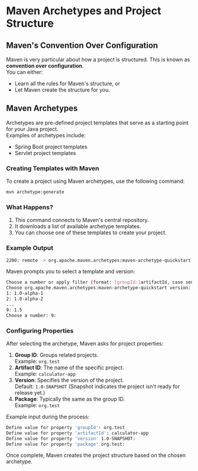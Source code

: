 
# Maven Archetypes and Project Structure

## Maven's Convention Over Configuration
Maven is very particular about how a project is structured. This is known as **convention over configuration**.  
You can either:
- Learn all the rules for Maven's structure, or  
- Let Maven create the structure for you.

## Maven Archetypes
Archetypes are pre-defined project templates that serve as a starting point for your Java project.  
Examples of archetypes include:
- Spring Boot project templates
- Servlet project templates

### Creating Templates with Maven
To create a project using Maven archetypes, use the following command:
```sh
mvn archetype:generate
```

### What Happens?
1. This command connects to Maven's central repository.
2. It downloads a list of available archetype templates.
3. You can choose one of these templates to create your project.

### Example Output
```sh
2200: remote -> org.apache.maven.archetypes:maven-archetype-quickstart (An archetype which contains a sample Maven project.)
```

Maven prompts you to select a template and version:  
```sh
Choose a number or apply filter (format: [groupId:]artifactId, case sensitive contains): 2200:
Choose org.apache.maven.archetypes:maven-archetype-quickstart version:
1: 1.0-alpha-1
2: 1.0-alpha-2
...
9: 1.5
Choose a number: 9:
```

### Configuring Properties
After selecting the archetype, Maven asks for project properties:
1. **Group ID**: Groups related projects.  
   Example: `org.test`
2. **Artifact ID**: The name of the specific project.  
   Example: `calculator-app`
3. **Version**: Specifies the version of the project.  
   Default: `1.0-SNAPSHOT` (Snapshot indicates the project isn't ready for release yet.)
4. **Package**: Typically the same as the group ID.  
   Example: `org.test`

Example input during the process:
```sh
Define value for property 'groupId': org.test
Define value for property 'artifactId': calculator-app
Define value for property 'version' 1.0-SNAPSHOT: 
Define value for property 'package' org.test: 
```

Once complete, Maven creates the project structure based on the chosen archetype.

